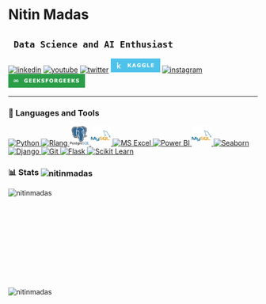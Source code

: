 # Nitin Madas
## **` Data Science and AI Enthusiast`**


[![linkedin](https://img.shields.io/badge/linkedin-0A66C2?style=for-the-badge&logo=linkedin&logoColor=white)](https://www.linkedin.com/in/nitinmadas/)
[![youtube](https://img.shields.io/badge/youtube-FF0000?style=for-the-badge&logo=youtube&logoColor=white)](https://youtube.com/c/crazycoders)
[![twitter](https://img.shields.io/badge/twitter-1DA1F2?style=for-the-badge&logo=twitter&logoColor=white)](https://twitter.com/nitinmadas24)
<a href="https://kaggle.com/nitinmadas" target="_blank">[<img src="https://raw.githubusercontent.com/nitinmadas/nitinmadas/main/kaggle_badge.png"  width=100px height=28px alt="kaggle" />](https://kaggle.com/nitinmadas)<a>
[![instagram](https://img.shields.io/badge/instagram-ec0075?style=for-the-badge&logo=instagram&logoColor=white)](https://instagram.com/nitinmadas24)
[<img src="https://raw.githubusercontent.com/nitinmadas/nitinmadas/main/gfg_badge.png" width=155px height=28px alt="geeksforgeeks"/>](https://auth.geeksforgeeks.org/user/nitinmadas/)

<!--[![geeksforgeeks](https://img.shields.io/badge/geeksforgeeks-2a9d47?style=for-the-badge)](https://auth.geeksforgeeks.org/user/nitinmadas/) -->

---

### 🧰 Languages and Tools
<p align="left">
                <a href="https://www.python.org/" target="_blank" rel="noreferrer"> 
                <img src="https://raw.githubusercontent.com/danielcranney/readme-generator/main/public/icons/skills/python-colored.svg" alt="Python" title="Python" width="40" height="40"/>
                </a>
                 <a href="https://www.python.org/" target="_blank" rel="noreferrer"> 
                <img src="https://raw.githubusercontent.com/danielcranney/readme-generator/main/public/icons/skills/rlang-colored.svg" alt="Rlang" title="R Language" width="40" height="40"/>
                </a>
                 <a href="https://www.python.org/" target="_blank" rel="noreferrer"> 
                <img src="https://raw.githubusercontent.com/devicons/devicon/master/icons/postgresql/postgresql-original-wordmark.svg" alt="Postgresql" title="Postgresql" width="40" height="40"/>
                </a>
                 <a href="https://www.python.org/" target="_blank" rel="noreferrer"> 
                <img src="https://raw.githubusercontent.com/devicons/devicon/master/icons/mysql/mysql-original-wordmark.svg" alt="MYSql" title="MYSql" width="40" height="40"/>
                </a>
                <a href="https://www.python.org/" target="_blank" rel="noreferrer"> 
                <img src="https://img.icons8.com/color/48/000000/microsoft-excel-2019--v1.png" alt="MS Excel" title="MS Excel" width="40" height="40"/>
                </a>
                <a href="https://www.python.org/" target="_blank" rel="noreferrer"> 
                <img src="https://img.icons8.com/color/48/000000/power-bi.png" alt="Power BI" title="Power BI" width="40" height="40"/>
                </a>
                <a href="https://www.python.org/" target="_blank" rel="noreferrer"> 
                <img src="https://raw.githubusercontent.com/devicons/devicon/master/icons/mysql/mysql-original-wordmark.svg" alt="Pandas" title="Pandas" width="40" height="40"/>
                </a>
                <a href="https://www.python.org/" target="_blank" rel="noreferrer"> 
                <img src="https://seaborn.pydata.org/_images/logo-mark-lightbg.svg" alt="Seaborn" title="Seaborn" width="40" height="40"/>
                </a>
                 <a href="https://www.python.org/" target="_blank" rel="noreferrer"> 
                <img src="https://cdn.worldvectorlogo.com/logos/django.svg" alt="Django" title="Django" width="40" height="40"/>
                </a>
                 <a href="https://www.python.org/" target="_blank" rel="noreferrer"> 
                <img src="https://www.vectorlogo.zone/logos/git-scm/git-scm-icon.svg" alt="Git" title="Git" width="40" height="40"/>
                </a>
                 <a href="https://www.python.org/" target="_blank" rel="noreferrer"> 
                <img src="https://www.vectorlogo.zone/logos/pocoo_flask/pocoo_flask-icon.svg" alt="Flask" title="Flask" width="40" height="40"/>
                </a>
                 <a href="https://www.python.org/" target="_blank" rel="noreferrer"> 
                <img src="https://upload.wikimedia.org/wikipedia/commons/0/05/Scikit_learn_logo_small.svg" alt="Scikit Learn" title="Scikit Learn" width="40" height="40"/>
                </a>
</p>


### 
<h3 align="left">📊 Stats <img align="center" src="https://komarev.com/ghpvc/?username=nitinmadas&label=Profile%20views&color=0e75b6&style=flat" alt="nitinmadas" /> </h3>


<!-- <img align="left" src="https://github-readme-stats.vercel.app/api/top-langs?username=nitinmadas&show_icons=true&locale=en&layout=compact&theme=gruvbox" alt="nitinmadas" height="195px" /> -->

<img align="left" src="https://github-readme-stats.vercel.app/api?username=nitinmadas&show_icons=true&theme=gruvbox" height="200px" width="400px" alt="nitinmadas" />
<img align="left" src="https://streak-stats.demolab.com/?user=nitinmadas&theme=gruvbox&border_radius=4.5" height="200px" width="400px" alt="nitinmadas" />





